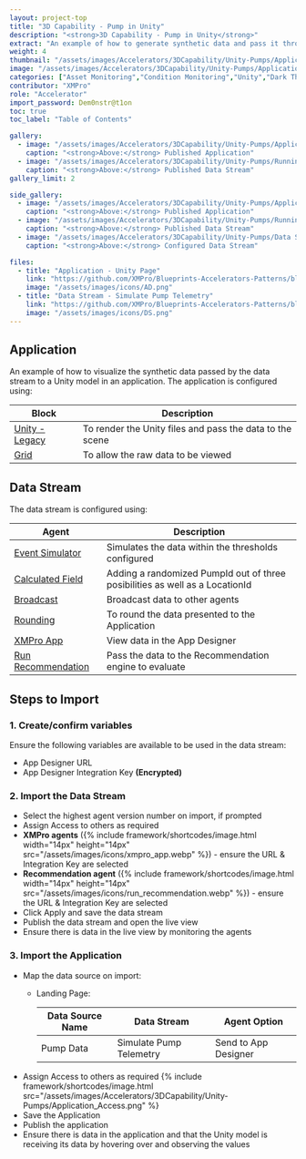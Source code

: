 ```yaml
---
layout: project-top
title: "3D Capability - Pump in Unity"
description: "<strong>3D Capability - Pump in Unity</strong>"
extract: "An example of how to generate synthetic data and pass it through a data stream to a Unity model running within an application."
weight: 4
thumbnail: "/assets/images/Accelerators/3DCapability/Unity-Pumps/Application.png"
image: "/assets/images/Accelerators/3DCapability/Unity-Pumps/Application.png"
categories: ["Asset Monitoring","Condition Monitoring","Unity","Dark Theme"]
contributor: "XMPro"
role: "Accelerator"
import_password: Dem0nstr@t1on
toc: true
toc_label: "Table of Contents"

gallery:
  - image: "/assets/images/Accelerators/3DCapability/Unity-Pumps/Application.png"
    caption: "<strong>Above:</strong> Published Application"
  - image: "/assets/images/Accelerators/3DCapability/Unity-Pumps/Running Data Stream.png"
    caption: "<strong>Above:</strong> Published Data Stream"
gallery_limit: 2

side_gallery:
  - image: "/assets/images/Accelerators/3DCapability/Unity-Pumps/Application.png"
    caption: "<strong>Above:</strong> Published Application"
  - image: "/assets/images/Accelerators/3DCapability/Unity-Pumps/Running Data Stream.png"
    caption: "<strong>Above:</strong> Published Data Stream"
  - image: "/assets/images/Accelerators/3DCapability/Unity-Pumps/Data Stream.png"
    caption: "<strong>Above:</strong> Configured Data Stream"

files:
  - title: "Application - Unity Page"
    link: "https://github.com/XMPro/Blueprints-Accelerators-Patterns/blob/master/Accelerators/3D%20Capability/Unity%20-%20Pumps/Application/Unity_Pumps.xapp"
    image: "/assets/images/icons/AD.png"
  - title: "Data Stream - Simulate Pump Telemetry"
    link: "https://github.com/XMPro/Blueprints-Accelerators-Patterns/blob/master/Accelerators/3D%20Capability/Unity%20-%20Pumps/Data%20Stream/Simulate%20Pump%20Telemetry.xuc"
    image: "/assets/images/icons/DS.png"
---
```


## Application
An example of how to visualize the synthetic data passed by the data stream to a Unity model in an application.  The application is configured using: 

| Block                                  | Description                                                  |
| -------------------------------------- | ------------------------------------------------------------ |
| [Unity - Legacy](https://documentation.xmpro.com/blocks-toolbox/visualizations/unity-1) | To render the Unity files and pass the data to the scene |
| [Grid](https://documentation.xmpro.com/blocks-toolbox/basic/data-grid) | To allow the raw data to be viewed |


## Data Stream
The data stream is configured using: 

| Agent                                  | Description                                                  |
| -------------------------------------- | ------------------------------------------------------------ |
| [Event Simulator](https://xmpro.gitbook.io/event-simulator/) | Simulates the data within the thresholds configured |
| [Calculated Field](https://xmpro.gitbook.io/calculated-field/) | Adding a randomized PumpId out of three posibilities as well as a LocationId |
| [Broadcast](https://xmpro.gitbook.io/broadcast/) | Broadcast data to other agents |
| [Rounding](https://xmpro.gitbook.io/rounding/) | To round the data presented to the Application |
| [XMPro App](https://xmpro.gitbook.io/xmpro-app/) | View data in the App Designer |
| [Run Recommendation](https://xmpro.gitbook.io/run-recommendation/) | Pass the data to the Recommendation engine to evaluate |

## Steps to Import

### 1. Create/confirm variables
Ensure the following variables are available to be used in the data stream:

- App Designer URL
- App Designer Integration Key <strong>(Encrypted)</strong>

### 2. Import the Data Stream

- Select the highest agent version number on import, if prompted
- Assign Access to others as required
- <strong>XMPro agents</strong> ({% include framework/shortcodes/image.html width="14px" height="14px" src="/assets/images/icons/xmpro_app.webp" %}) - ensure the URL & Integration Key are selected
- <strong>Recommendation agent</strong> ({% include framework/shortcodes/image.html width="14px" height="14px" src="/assets/images/icons/run_recommendation.webp" %}) - ensure the URL & Integration Key are selected
- Click Apply and save the data stream
- Publish the data stream and open the live view
- Ensure there is data in the live view by monitoring the agents

### 3. Import the Application

- Map the data source on import:
  - Landing Page:
  
    | Data Source Name | Data Stream | Agent Option |
    | ---------------- | ----------- | ------------ |
    | Pump Data | Simulate Pump Telemetry | Send to App Designer |
- Assign Access to others as required
  {% include framework/shortcodes/image.html src="/assets/images/Accelerators/3DCapability/Unity-Pumps/Application_Access.png" %}
- Save the Application
- Publish the application
- Ensure there is data in the application and that the Unity model is receiving its data by hovering over and observing the values
